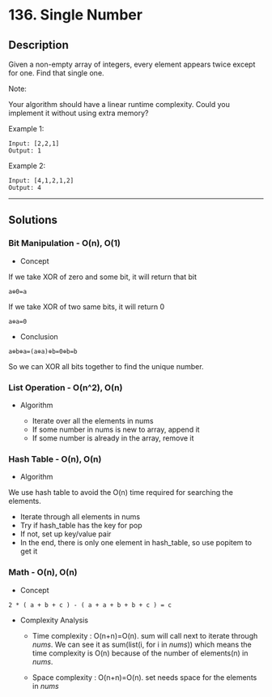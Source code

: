 # 136. Single Number

## Description
Given a non-empty array of integers, every element appears twice except for one. Find that single one.

Note:

Your algorithm should have a linear runtime complexity. Could you implement it without using extra memory?

Example 1:
```
Input: [2,2,1]
Output: 1
```
Example 2:
```
Input: [4,1,2,1,2]
Output: 4
```

******
## Solutions
### Bit Manipulation - O(n), O(1)
* Concept

If we take XOR of zero and some bit, it will return that bit
```
a⊕0=a
```
If we take XOR of two same bits, it will return 0
```
a⊕a=0
```
* Conclusion
```
a⊕b⊕a=(a⊕a)⊕b=0⊕b=b
```
So we can XOR all bits together to find the unique number.

### List Operation - O(n^2), O(n)
* Algorithm

	* Iterate over all the elements in nums
	* If some number in nums is new to array, append it
	* If some number is already in the array, remove it

### Hash Table - O(n), O(n)
* Algorithm

We use hash table to avoid the O(n) time required for searching the elements.

* Iterate through all elements in nums
* Try if hash_table has the key for pop
* If not, set up key/value pair
* In the end, there is only one element in hash_table, so use popitem to get it

### Math - O(n), O(n)
* Concept

```
2 * ( a + b + c ) - ( a + a + b + b + c ) = c
```

* Complexity Analysis

	* Time complexity : O(n+n)=O(n). sum will call next to iterate through *nums*. We can see it as sum(list(i, for i in *nums*)) which means the time complexity is O(n) because of the number of elements(n) in *nums*.

	* Space complexity : O(n+n)=O(n). set needs space for the elements in *nums*

